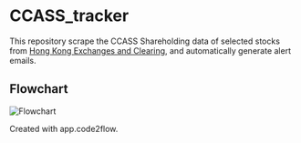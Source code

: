 # CCASS_tracker

This repository scrape the CCASS Shareholding data of selected stocks from [Hong Kong Exchanges and Clearing](https://www.hkexnews.hk/sdw/search/searchsdw.aspx), and automatically generate alert emails.


## Flowchart

![Flowchart](https://app.code2flow.com/Cj0xU0.png)

Created with app.code2flow.